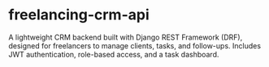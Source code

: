 # freelancing-crm-api
A lightweight CRM backend built with Django REST Framework (DRF), designed for freelancers to manage clients, tasks, and follow-ups. Includes JWT authentication, role-based access, and a task dashboard.
